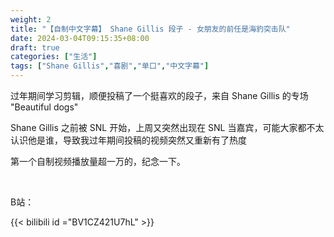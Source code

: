 ```yaml
---
weight: 2
title: "【自制中文字幕】 Shane Gillis 段子 - 女朋友的前任是海豹突击队"
date: 2024-03-04T09:15:35+08:00
draft: true
categories: ["生活"]
tags: ["Shane Gillis","喜剧","单口","中文字幕"]
---
```


过年期间学习剪辑，顺便投稿了一个挺喜欢的段子，来自 Shane Gillis 的专场 "Beautiful dogs"

Shane Gillis 之前被 SNL 开始，上周又突然出现在 SNL 当嘉宾，可能大家都不太认识他是谁，导致我过年期间投稿的视频突然又重新有了热度

第一个自制视频播放量超一万的，纪念一下。

&nbsp;

B站：

{{< bilibili id ="BV1CZ421U7hL" >}}

